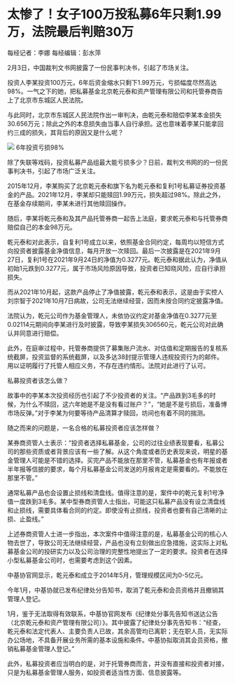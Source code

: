 # 太惨了！女子100万投私募6年只剩1.99万，法院最后判赔30万

每经记者：李娜 每经编辑：彭水萍

2月3日，中国裁判文书网披露了一份民事判决书，引起了市场关注。

投资人李某投资100万元，6年后资金缩水只剩下1.99万元，亏损幅度尽然高达98%。一气之下的她，把私募基金北京乾元泰和资产管理有限公司和托管券商告上了北京市东城区人民法院。

与此同时，北京市东城区人民法院作出一审判决，由乾元泰和赔偿李某本金损失30.656万元；除此之外的本息损失由当事人自行承担。这也意味着李某只能拿回约三成的损失，其背后的原因又是什么呢？

![](https://inews.gtimg.com/newsapp_bt/0/15654392047/1000)
6年投资亏损98%

除了失联等戏码，投资私募产品组最大能亏损多少？日前，裁判文书网的的一份民事判决书，引起了市场广泛关注。

2015年12月，李某购买了北京乾元泰和旗下名为乾元泰和复利1号私募证券投资基金的产品。2021年12月，李某却只能赎回1.99万元，损失超过98%。除此之外，在基金存续期间，李某未进行其他赎回操作。

随后，李某将乾元泰和及其产品托管券商一起告上法庭，要求乾元泰和与托管券商赔偿自己的本金98万元。

乾元泰和对此表示，自复利1号成立以来，依照基金合同约定，每周均以短信方式向投资者披露基金净值信息，每月开放一次赎回。最后一次披露是在2021年9月27日，复利1号在2021年9月24日的净值为0.3277元。乾元泰和据此认为，净值从初始1元跌到0.3277元，属于市场风险原因导致，投资者已知晓风险，应自行承担损失。

而从2021年10月起，这款产品停止了净值披露，乾元泰和表示，这是由于实控人刘宗智于2021年10月7日病故，公司无法继续经营，因而未按合同约定披露净值。

法院认为，乾元公司作为基金管理人，未依协议约定对基金净值在0.3277元至0.02114元期间向李某进行及时披露，导致李某损失306560元，乾元公司对此确认并同意进行赔偿。

此外，在庭审过程中，托管券商提供了募集账户流水、对估值和定期报告的复核系统截屏，投资监督的系统截屏，以及多达38封提示管理人违规投资行为的邮件。用以证明履行了托管人相应义务，不存在违约情形。法院对此进行了认可。

私募投资者该怎么做？

故事中的李某本次投资经历也引起了不少投资者的关注。“产品跌到3毛多的时候，为什么不赎回，这六年她是不是没有看过账户？”，“她是不是亏损后，准备博市场反弹。”对于李某为何要等待产品清算才赎回，坊间也有着不同的揣测。

随之而来的问题是，一名合格的私募投资者应该怎样做？

某券商资管人士表示：“投资者选择私募基金，公司的过往业绩表现要看，私募公司的那些资质或者背景应该有一些了解。从这个角度或者历史表现来说，明星的基金管理人可能是不错的选择。买完产品不能放在那里不管，私募基金也有年报或者半年报等信披的要求，每个月私募基金公司发送的月报肯定是需要看的。不能放在那里不管。”

通常私募产品也会设置止损线和清盘线。值得注意的是，案件中的乾元复利1号净值一度跌到3毛多。某中型券商资管人士指出，可能这只私募产品没有设立清盘线和止损线，需要具体看合同的约定。即使没有止损线，投资者也要有自己清晰的止损、止盈线。”

上述券商资管人士进一步指出，本次案件中值得注意的是，私募基金公司的核心人物去世了，导致公司无法继续经营，产品也没有立刻做出应急措施，这实际上对私募基金公司的投研实力以及公司治理的完整性地提出了一定的要求。投资者在选择小型私募基金公司时，也需要考虑到这个因素。

中基协官网显示，乾元泰和成立于2014年5月，管理规模区间为0-5亿元。

今年1月，中基协就已发布纪律处分告知书，取消了乾元泰和会员资格并且撤销其管理人登记。

1月，鉴于无法取得有效联系，中基协官网发布《纪律处分事先告知书送达公告（北京乾元泰和资产管理有限公司）》。其中披露了纪律处分事先告知书：“经查，乾元泰和法定代表人、主要负责人已故，其余高管均已离职；无在职人员，无实际办公场地，不具备开展业务所需的基本设施和条件。中基协拟取消其会员资格，撤销私募基金管理人登记。”

此外，私募投资者应当明白的是，对于托管券商而言，并没有直接和投资者对接，只是为私募基金管理人服务，如投资者适当性方面、信息披露等。


